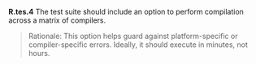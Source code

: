 
**R.tes.4** The test suite should include an option to perform compilation across a matrix of compilers.

> Rationale: This option helps guard against platform-specific or compiler-specific errors.  Ideally, it should execute in minutes, not hours.


